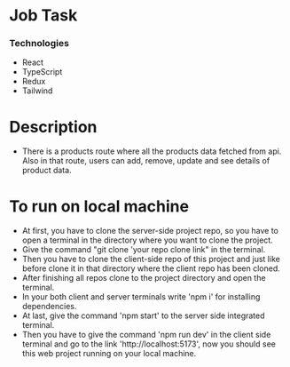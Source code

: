 # Job Task

### Technologies
- React
- TypeScript
- Redux
- Tailwind

# Description
- There is a products route where all the products data fetched from api. Also in that route, users can add, remove, update and see details of product data.

# To run on local machine 
- At first, you have to clone the server-side project repo, so you have to open a terminal in the directory where you want to clone the project.
- Give the command "git clone 'your repo clone link" in the terminal.
- Then you have to clone the client-side repo of this project and just like before clone it in that directory where the client repo has been cloned.
- After finishing all repos clone to the project directory and open the terminal.
- In your both client and server terminals write 'npm i' for installing dependencies.
- At last, give the command 'npm start' to the server side integrated terminal. 
- Then you have to give the command 'npm run dev' in the client side terminal and go to the link 'http://localhost:5173', now you should see this web project running on your local machine.
